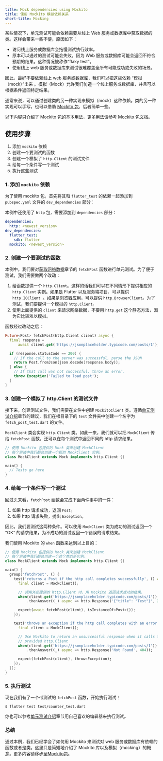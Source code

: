 ```yaml
---
title: Mock dependencies using Mockito
title: 使用 Mockito 模拟依赖关系
short-title: Mocking
---
```


某些情况下，单元测试可能会依赖需要从线上 Web 服务或数据库中获取数据的类。这样会带来一些不便，原因如下： 

* 访问线上服务或数据库会拖慢测试执行效率。
* 原本可以通过的测试可能会失败，因为 Web 服务或数据库可能会返回不符合预期的结果。这种情况被称作“flaky test”。
* 使用线上 web 服务或数据库来测试很难覆盖全所有可能成功或失败的场景。

因此，最好不要依赖线上 web 服务或数据库，我们可以把这些依赖 “模拟（mock）”出来 。模拟（Mock）允许我们仿造一个线上服务或数据库，并且可以根据条件返回特定结果。

通常来说，可以通过创建类的另一种实现来模拟（mock）这种依赖。类的另一种实现可以手写，也可以借助 [Mockito 包]({{site.pub-pkg}}/mockito)，后者简单一些。

以下内容只介绍了 Mockito 包的基本用法，更多用法请参考 [Mockito 包文档]({{site.pub-pkg}}/mockito)。

## 使用步骤

1. 添加 `mockito` 依赖
2. 创建一个要测试的函数
3. 创建一个模拟了 `http.Client` 的测试文件
4. 给每一个条件写一个测试
5. 执行这些测试

### 1. 添加 `mockito` 依赖

为了使用 mockito 包，首先将其和 `flutter_test` 的依赖一起添加到 `pubspec.yaml` 文件的 `dev_dependencies` 部分：

本例中还使用了 `http` 包，需要添加到 `dependencies` 部分：

```yaml
dependencies:
  http: <newest_version>
dev_dependencies:
  flutter_test:
    sdk: flutter
  mockito: <newest_version>
```


### 2. 创建一个要测试的函数

本例中，我们要对[获取网络数据](/docs/cookbook/networking/fetch-data/)章节的 `fetchPost` 函数进行单元测试。为了便于测试，我们需要做两个改动：

1. 给函数提供一个 `http.Client`。这样的话我们可以在不同情形下提供相应的 `http.Client` 实例。如果是 Flutter 以及服务端项目，可以提供 `http.IOClient `。如果是浏览器应用，可以提供 `http.BrowserClient`。为了测试，我们要提供一个模拟的 `http.Client`。
2. 使用上面提供的 `client` 来请求网络数据，不要用 `http.get` 这个静态方法，因为它比较难以模拟。

函数经过改动之后：

<!-- skip -->
```dart
Future<Post> fetchPost(http.Client client) async {
  final response =
      await client.get('https://jsonplaceholder.typicode.com/posts/1');

  if (response.statusCode == 200) {
    // If the call to the server was successful, parse the JSON
    return Post.fromJson(json.decode(response.body));
  } else {
    // If that call was not successful, throw an error.
    throw Exception('Failed to load post');
  }
}
```

### 3. 创建一个模拟了 http.Client 的测试文件

接下来，创建测试文件，我们需要在文件中创建 `MockitoClient` 类。遵循[单元测试介绍](/docs/cookbook/testing/unit/)章节的建议，我们在根目录下的 `test` 文件夹中创建一个名字为 `fetch_post_test.dart` 的文件。

`MockClient` 类会实现 `http.Client` 类。如此一来，我们就可以把 `MockClient` 传给 `fetchPost` 函数，还可以在每个测试中返回不同的 http 请求结果。

<!-- skip -->
```dart
// 使用 Mockito 包提供的 Mock 类来创建 MockClient
// 每个测试中我们都会创建一个新的 MockClient 实例。
class MockClient extends Mock implements http.Client {}

main() {
  // Tests go here
}
```

### 4. 给每一个条件写一个测试

回过头来看，`fetchPost` 函数会完成下面两件事中的一件：

1. 如果 http 请求成功，返回 `Post`。
2. 如果 http 请求失败，抛出 `Exception`。

因此，我们要测试这两种条件。可以使用 `MockClient` 类为成功的测试返回一个 "OK" 的请求结果，为不成功的测试返回一个错误的请求结果。

我们使用 Mockito 的 `when` 函数来达到以上目的：

<!-- skip -->
```dart
// 使用 Mockito 包提供的 Mock 类来创建 MockClient
// 每个测试中我们都会创建一个这个类的新实例。
class MockClient extends Mock implements http.Client {}

main() {
  group('fetchPost', () {
    test('returns a Post if the http call completes successfully', () async {
      final client = MockClient();

      // 调用外部提供的 http.Client 时，用 Mockito 返回请求成功的结果。
      when(client.get('https://jsonplaceholder.typicode.com/posts/1'))
          .thenAnswer((_) async => http.Response('{"title": "Test"}', 200));

      expect(await fetchPost(client), isInstanceOf<Post>());
    });

    test('throws an exception if the http call completes with an error', () {
      final client = MockClient();

      // Use Mockito to return an unsuccessful response when it calls the
      // provided http.Client
      when(client.get('https://jsonplaceholder.typicode.com/posts/1'))
          .thenAnswer((_) async => http.Response('Not Found', 404));

      expect(fetchPost(client), throwsException);
    });
  });
}
```

### 5. 执行测试

现在我们有了一个带测试的 `fetchPost` 函数，开始执行测试！

```terminal
$ flutter test test/counter_test.dart
```

你也可以参考[单元测试介绍](/docs/cookbook/testing/unit#run-tests-using-intellij-or-vscode)章节用自己喜欢的编辑器来执行测试。

### 总结
通过本例，我们已经学会了如何用 Mockito 来测试对 web 服务或数据库有依赖的函数或者是类。这里只是简短地介绍了 Mockito 库以及模拟（mocking）的概念。更多内容请移步至[Mockito包](https://pub.dartlang.org/packages/mockito)。

